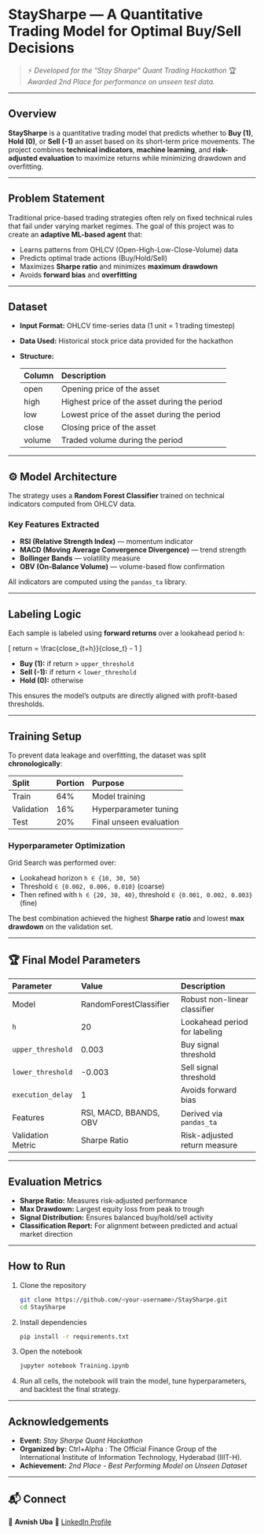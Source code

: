 #  StaySharpe — A Quantitative Trading Model for Optimal Buy/Sell Decisions

> ⚡ *Developed for the “Stay Sharpe” Quant Trading Hackathon*
> 🏆 *Awarded 2nd Place for performance on unseen test data.*

---

##  Overview

**StaySharpe** is a quantitative trading model that predicts whether to **Buy (1)**, **Hold (0)**, or **Sell (-1)** an asset based on its short-term price movements.
The project combines **technical indicators**, **machine learning**, and **risk-adjusted evaluation** to maximize returns while minimizing drawdown and overfitting.

---

## Problem Statement

Traditional price-based trading strategies often rely on fixed technical rules that fail under varying market regimes.
The goal of this project was to create an **adaptive ML-based agent** that:

* Learns patterns from OHLCV (Open-High-Low-Close-Volume) data
* Predicts optimal trade actions (Buy/Hold/Sell)
* Maximizes **Sharpe ratio** and minimizes **maximum drawdown**
* Avoids **forward bias** and **overfitting**

---

##  Dataset

* **Input Format:** OHLCV time-series data (1 unit = 1 trading timestep)
* **Data Used:** Historical stock price data provided for the hackathon
* **Structure:**

  | Column | Description                                  |
  | :----- | :------------------------------------------- |
  | open   | Opening price of the asset                   |
  | high   | Highest price of the asset during the period |
  | low    | Lowest price of the asset during the period  |
  | close  | Closing price of the asset                   |
  | volume | Traded volume during the period              |

---

## ⚙️ Model Architecture

The strategy uses a **Random Forest Classifier** trained on technical indicators computed from OHLCV data.

###  Key Features Extracted

* **RSI (Relative Strength Index)** — momentum indicator
* **MACD (Moving Average Convergence Divergence)** — trend strength
* **Bollinger Bands** — volatility measure
* **OBV (On-Balance Volume)** — volume-based flow confirmation

All indicators are computed using the `pandas_ta` library.

---

##  Labeling Logic

Each sample is labeled using **forward returns** over a lookahead period `h`:

[
return = \frac{close_{t+h}}{close_t} - 1
]

* **Buy (1):** if return > `upper_threshold`
* **Sell (-1):** if return < `lower_threshold`
* **Hold (0):** otherwise

This ensures the model’s outputs are directly aligned with profit-based thresholds.

---

##  Training Setup

To prevent data leakage and overfitting, the dataset was split **chronologically**:

| Split      | Portion | Purpose                 |
| :--------- | :------ | :---------------------- |
| Train      | 64%     | Model training          |
| Validation | 16%     | Hyperparameter tuning   |
| Test       | 20%     | Final unseen evaluation |

###  Hyperparameter Optimization

Grid Search was performed over:

* Lookahead horizon `h ∈ {10, 30, 50}`
* Threshold `∈ {0.002, 0.006, 0.010}` (coarse)
* Then refined with `h ∈ {20, 30, 40}`, threshold `∈ {0.001, 0.002, 0.003}` (fine)

The best combination achieved the highest **Sharpe ratio** and lowest **max drawdown** on the validation set.

---

## 🏆 Final Model Parameters

| Parameter         | Value                  | Description                   |
| :---------------- | :--------------------- | :---------------------------- |
| Model             | RandomForestClassifier | Robust non-linear classifier  |
| `h`               | 20                     | Lookahead period for labeling |
| `upper_threshold` | 0.003                  | Buy signal threshold          |
| `lower_threshold` | -0.003                 | Sell signal threshold         |
| `execution_delay` | 1                      | Avoids forward bias           |
| Features          | RSI, MACD, BBANDS, OBV | Derived via `pandas_ta`       |
| Validation Metric | Sharpe Ratio           | Risk-adjusted return measure  |

---

##  Evaluation Metrics

* **Sharpe Ratio:** Measures risk-adjusted performance
* **Max Drawdown:** Largest equity loss from peak to trough
* **Signal Distribution:** Ensures balanced buy/hold/sell activity
* **Classification Report:** For alignment between predicted and actual market direction

---

##  How to Run

1. Clone the repository

   ```bash
   git clone https://github.com/<your-username>/StaySharpe.git
   cd StaySharpe
   ```

2. Install dependencies

   ```bash
   pip install -r requirements.txt
   ```

3. Open the notebook

   ```bash
   jupyter notebook Training.ipynb
   ```

4. Run all cells, the notebook will train the model, tune hyperparameters, and backtest the final strategy.

---

##  Acknowledgements

* **Event:** *Stay Sharpe Quant Hackathon*
* **Organized by:** Ctrl+Alpha : The Official Finance Group of the International Institute of Information Technology, Hyderabad (IIIT-H).
* **Achievement:** *2nd Place - Best Performing Model on Unseen Dataset*

---

## 📬 Connect

👤 **Avnish Uba**
🔗 [LinkedIn Profile](https://linkedin.com/in/AvnishUba)


